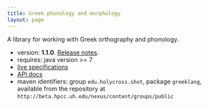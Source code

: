 ```yaml
---
title: Greek phonology and morphology
layout: page
---
```




A library for working with Greek orthography and phonology.

- version: **1.1.0**. [Release notes](releases).
- requires: java version >= 7
- [live specifications](specs/GreekLang.html)
- [API docs](api)
- maven identifiers: group `edu.holycross.shot`, package `greeklang`, available from the repository at `http://beta.hpcc.uh.edu/nexus/content/groups/public`
